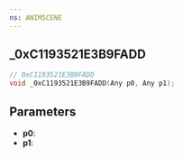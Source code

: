 ```yaml
---
ns: ANIMSCENE
---
```

## _0xC1193521E3B9FADD

```c
// 0xC1193521E3B9FADD
void _0xC1193521E3B9FADD(Any p0, Any p1);
```

## Parameters
* **p0**:
* **p1**:
